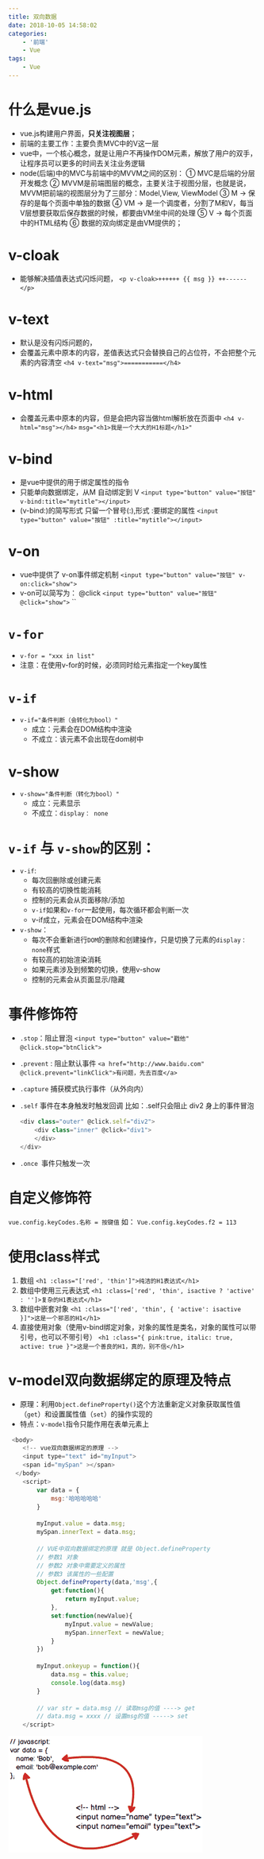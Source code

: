 ```yaml
---
title: 双向数据
date: 2018-10-05 14:58:02
categories: 
    - '前端'
    - Vue
tags: 
    - Vue
---
```

# 什么是vue.js
+ vue.js构建用户界面，**只关注视图层**；
+ 前端的主要工作：主要负责MVC中的V这一层
+ vue中，一个核心概念，就是让用户不再操作DOM元素，解放了用户的双手，让程序员可以更多的时间去关注业务逻辑
+ node(后端)中的MVC与前端中的MVVM之间的区别：
① MVC是后端的分层开发概念
② MVVM是前端图层的概念，主要关注于视图分层，也就是说，MVVM把前端的视图层分为了三部分：Model,View, ViewModel
③ M ->  保存的是每个页面中单独的数据
④ VM -> 是一个调度者，分割了M和V，每当V层想要获取后保存数据的时候，都要由VM坐中间的处理
⑤ V -> 每个页面中的HTML结构
⑥ 数据的双向绑定是由VM提供的；

# v-cloak 
+ 能够解决插值表达式闪烁问题，
`<p v-cloak>++++++ {{ msg }} ++------</p>`

# v-text 
+ 默认是没有闪烁问题的，
+ 会覆盖元素中原本的内容，差值表达式只会替换自己的占位符，不会把整个元素的内容清空
`<h4 v-text="msg">===========</h4>`

# v-html
+ 会覆盖元素中原本的内容，但是会把内容当做html解析放在页面中
`<h4 v-html="msg"></h4>`
`msg="<h1>我是一个大大的H1标题</h1>"`

# v-bind 
+ 是vue中提供的用于绑定属性的指令
+ 只能单向数据绑定，从M 自动绑定到 V
`<input type="button" value="按钮" v-bind:title="mytitle"></input>`
+ (v-bind:)的简写形式 只留一个冒号(:),形式 :要绑定的属性
`<input type="button" value="按钮" :title="mytitle"></input>`

# v-on
+ vue中提供了 v-on事件绑定机制
`<input type="button" value="按钮" v-on:click="show">`
+ v-on可以简写为： @click
`<input type="button" value="按钮" @click="show">`
``

# `v-for`
+ `v-for = "xxx in list"`
+ 注意：在使用v-for的时候，必须同时给元素指定一个key属性


# `v-if`
+ `v-if="条件判断（会转化为bool）"`
	- 成立：元素会在DOM结构中渲染
	- 不成立：该元素不会出现在dom树中

# v-show
+ `v-show="条件判断（转化为bool）"`
	- 成立：元素显示
	- 不成立：`display： none`


# `v-if` 与 `v-show`的区别：
+ `v-if`: 
    - 每次回删除或创建元素
	- 有较高的切换性能消耗
	- 控制的元素会从页面移除/添加
	- `v-if`如果和`v-for`一起使用，每次循环都会判断一次
	- v-if成立，元素会在DOM结构中渲染
+ `v-show`：
    - 每次不会重新进行`DOM`的删除和创建操作，只是切换了元素的`display：none`样式
	- 有较高的初始渲染消耗
	- 如果元素涉及到频繁的切换，使用v-show
	- 控制的元素会从页面显示/隐藏

# 事件修饰符
+ `.stop`：阻止冒泡
`<input type="button" value="戳他" @click.stop="btnClick">`

+ `.prevent` : 阻止默认事件
`<a href="http://www.baidu.com" @click.prevent="linkClick">有问题，先去百度</a>`
+ `.capture` 捕获模式执行事件（从外向内）
+ `.self` 事件在本身触发时触发回调
    比如：.self只会阻止 div2 身上的事件冒泡
    ```javascript
    <div class="outer" @click.self="div2">
        <div class="inner" @click="div1">
        </div>
    </div>
    ```
+ `.once `事件只触发一次

# 自定义修饰符
`vue.config.keyCodes.名称 = 按键值`
如： `Vue.config.keyCodes.f2 = 113`

# 使用class样式
1. 数组
`<h1 :class="['red', 'thin']">纯洁的H1表达式</h1>`
2. 数组中使用三元表达式
`<h1 :class=['red', 'thin', isactive ? 'active' : '']>复杂的H1表达式</h1>`
3. 数组中嵌套对象
`<h1 :class="['red', 'thin', { 'active': isactive }]">这是一个邪恶的H1</h1>`
4. 直接使用对象（使用v-bind绑定对象，对象的属性是类名，对象的属性可以带引号，也可以不带引号）
`<h1 :class="{ pink:true, italic: true, active: true }">这是一个善良的H1，真的，别不信</h1>`


# v-model双向数据绑定的原理及特点
+ 原理：利用`Object.defineProperty()`这个方法重新定义对象获取属性值（`get`）和设置属性值（`set`）的操作实现的
+ 特点：`v-model`指令只能作用在表单元素上
```javascript
 <body>
 	<!-- vue双向数据绑定的原理 -->
    <input type="text" id="myInput">
    <span id="mySpan" ></span>
  </body>  
    <script>
        var data = {
            msg:'哈哈哈哈哈'
        }

        myInput.value = data.msg;
        mySpan.innerText = data.msg;
        
        // VUE中双向数据绑定的原理 就是 Object.defineProperty
        // 参数1 对象
        // 参数2 对象中需要定义的属性
        // 参数3 该属性的一些配置
        Object.defineProperty(data,'msg',{
            get:function(){
                return myInput.value;
            },
            set:function(newValue){
                myInput.value = newValue;
                mySpan.innerText = newValue;
            }
        })

        myInput.onkeyup = function(){
            data.msg = this.value;
            console.log(data.msg)
        }

        // var str = data.msg // 读取msg的值 ----> get
        // data.msg = xxxx // 设置msg的值 -----> set
    </script>
```
![双向数据绑定](/img/双向数据绑定.png)